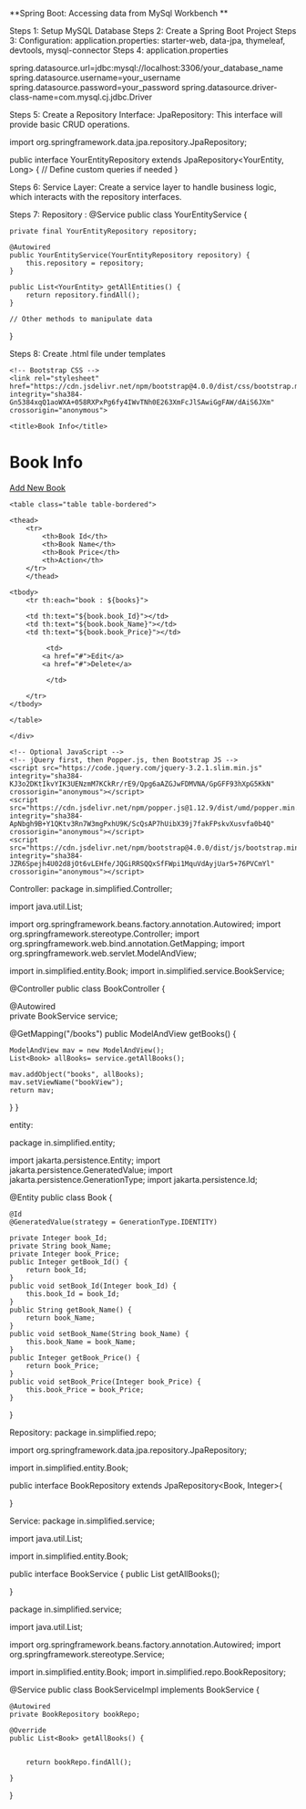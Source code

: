 **Spring Boot: Accessing data from MySql Workbench
**


Steps 1: Setup MySQL Database
Steps 2: Create a Spring Boot Project
Steps 3: Configuration: application.properties: starter-web, data-jpa, thymeleaf, devtools, mysql-connector
Steps 4: application.properties

spring.datasource.url=jdbc:mysql://localhost:3306/your_database_name
spring.datasource.username=your_username
spring.datasource.password=your_password
spring.datasource.driver-class-name=com.mysql.cj.jdbc.Driver

Steps 5: Create a Repository Interface:
JpaRepository: This interface will provide basic CRUD operations.

import org.springframework.data.jpa.repository.JpaRepository;

public interface YourEntityRepository extends JpaRepository<YourEntity, Long> {
    // Define custom queries if needed
}


Steps 6: Service Layer: Create a service layer to handle business logic, which interacts with the repository interfaces.

Steps 7: Repository :
@Service
public class YourEntityService {

    private final YourEntityRepository repository;

    @Autowired
    public YourEntityService(YourEntityRepository repository) {
        this.repository = repository;
    }

    public List<YourEntity> getAllEntities() {
        return repository.findAll();
    }

    // Other methods to manipulate data
}


Steps 8: Create .html file under templates
<!doctype html>
<html lang="en">
  <head>
    <!-- Required meta tags -->
    <meta charset="utf-8">
    <meta name="viewport" content="width=device-width, initial-scale=1, shrink-to-fit=no">

    <!-- Bootstrap CSS -->
    <link rel="stylesheet" href="https://cdn.jsdelivr.net/npm/bootstrap@4.0.0/dist/css/bootstrap.min.css" integrity="sha384-Gn5384xqQ1aoWXA+058RXPxPg6fy4IWvTNh0E263XmFcJlSAwiGgFAW/dAiS6JXm" crossorigin="anonymous">

    <title>Book Info</title>
  </head>
  <body>
    <div class="container">  
    <h1>Book Info</h1>
    <a href="#">Add New Book</a>
    
    
    <table class="table table-bordered">
	
	<thead>
		<tr>
			<th>Book Id</th>
			<th>Book Name</th>
			<th>Book Price</th>
			<th>Action</th>
		</tr>		
		</thead>
	
	<tbody>
		<tr th:each="book : ${books}"> 
		
		<td th:text="${book.book_Id}"></td>
		<td th:text="${book.book_Name}"></td>
		<td th:text="${book.book_Price}"></td>
		 	 
		 	 <td>
			<a href="#">Edit</a>
			<a href="#">Delete</a>
			
			 </td>
			
		</tr>
	</tbody>
	
	</table>
    
	</div>

    <!-- Optional JavaScript -->
    <!-- jQuery first, then Popper.js, then Bootstrap JS -->
    <script src="https://code.jquery.com/jquery-3.2.1.slim.min.js" integrity="sha384-KJ3o2DKtIkvYIK3UENzmM7KCkRr/rE9/Qpg6aAZGJwFDMVNA/GpGFF93hXpG5KkN" crossorigin="anonymous"></script>
    <script src="https://cdn.jsdelivr.net/npm/popper.js@1.12.9/dist/umd/popper.min.js" integrity="sha384-ApNbgh9B+Y1QKtv3Rn7W3mgPxhU9K/ScQsAP7hUibX39j7fakFPskvXusvfa0b4Q" crossorigin="anonymous"></script>
    <script src="https://cdn.jsdelivr.net/npm/bootstrap@4.0.0/dist/js/bootstrap.min.js" integrity="sha384-JZR6Spejh4U02d8jOt6vLEHfe/JQGiRRSQQxSfFWpi1MquVdAyjUar5+76PVCmYl" crossorigin="anonymous"></script>
  </body>
</html>	

Controller: 
package in.simplified.Controller;

import java.util.List;

import org.springframework.beans.factory.annotation.Autowired;
import org.springframework.stereotype.Controller;
import org.springframework.web.bind.annotation.GetMapping;
import org.springframework.web.servlet.ModelAndView;

import in.simplified.entity.Book;
import in.simplified.service.BookService;

@Controller
public class BookController {
	
@Autowired	
private BookService service;

@GetMapping("/books")
public ModelAndView getBooks() {
	
	ModelAndView mav = new ModelAndView();
	List<Book> allBooks= service.getAllBooks();
	
	mav.addObject("books", allBooks);
	mav.setViewName("bookView");
	return mav;
}
}

entity: 

package in.simplified.entity;

import jakarta.persistence.Entity;
import jakarta.persistence.GeneratedValue;
import jakarta.persistence.GenerationType;
import jakarta.persistence.Id;

@Entity
public class Book {
	
	@Id
	@GeneratedValue(strategy = GenerationType.IDENTITY)
	
	private Integer book_Id;
	private String book_Name;
	private Integer book_Price;
	public Integer getBook_Id() {
		return book_Id;
	}
	public void setBook_Id(Integer book_Id) {
		this.book_Id = book_Id;
	}
	public String getBook_Name() {
		return book_Name;
	}
	public void setBook_Name(String book_Name) {
		this.book_Name = book_Name;
	}
	public Integer getBook_Price() {
		return book_Price;
	}
	public void setBook_Price(Integer book_Price) {
		this.book_Price = book_Price;
	}
	
	
	

}

Repository: 
package in.simplified.repo;

import org.springframework.data.jpa.repository.JpaRepository;

import in.simplified.entity.Book;

public interface BookRepository extends JpaRepository<Book, Integer>{

}


Service: 
package in.simplified.service;

import java.util.List;

import in.simplified.entity.Book;

public interface BookService {
public List<Book> getAllBooks(); 

}


package in.simplified.service;

import java.util.List;

import org.springframework.beans.factory.annotation.Autowired;
import org.springframework.stereotype.Service;

import in.simplified.entity.Book;
import in.simplified.repo.BookRepository;

@Service
public class BookServiceImpl implements BookService {

	@Autowired
	private BookRepository bookRepo;
	
	@Override
	public List<Book> getAllBooks() {


		return bookRepo.findAll();
				
	}

}


